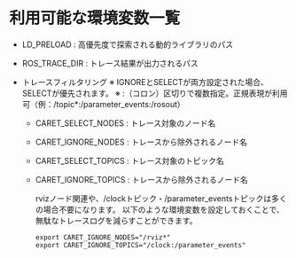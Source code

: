 # 利用可能な環境変数一覧

- LD_PRELOAD : 高優先度で探索される動的ライブラリのパス

- ROS_TRACE_DIR : トレース結果が出力されるパス

- トレースフィルタリング
  ※ IGNOREとSELECTが両方設定された場合、SELECTが優先されます。
  ※ :（コロン）区切りで複数指定。正規表現が利用可（例：/topic*:/parameter_events:/rosout）

  - CARET_SELECT_NODES : トレース対象のノード名

  - CARET_IGNORE_NODES : トレースから除外されるノード名

  - CARET_SELECT_TOPICS : トレース対象のトピック名

  - CARET_IGNORE_TOPICS : トレースから除外されるノード名

    rvizノード関連や、/clockトピック・/parameter_eventsトピックは多くの場合不要になります。
    以下のような環境変数を設定しておくことで、無駄なトレースログを減らすことができます。

    ```
    export CARET_IGNORE_NODES="/rviz*"
    export CARET_IGNORE_TOPICS="/clock:/parameter_events"
    ```

    
